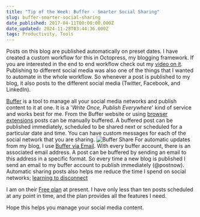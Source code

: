 ```yaml
---
title: "Tip of the Week: Buffer - Smarter Social Sharing"
slug: buffer-smarter-social-sharing
date_published: 2017-04-11T00:00:00.000Z
date_updated: 2024-11-28T03:44:36.000Z
tags: Productivity, Tools
---
```


Posts on this blog are published automatically on preset dates. I have created a custom workflow for this in Octopress, my blogging framework. If you are interested in the end to end workflow check out my [video on it](https://www.youtube.com/watch?v=1YTjHWjepag). Publishing to different social media was also one of the things that I wanted to automate in the whole workflow. So whenever a post is published to my blog, it also posts to the different social media (Twitter, Facebook, and LinkedIn).

[Buffer](https://buffer.com/) is a tool to manage all your social media networks and publish content to it at one. It is a '*Write Once, Publish Everywhere*' kind of service and works best for me. From the Buffer website or using [browser extensions](https://buffer.com/extensions) posts can be manually buffered. A buffered post can be published immediately, scheduled to be shared next or scheduled for a particular date and time. You can have custom messages for each of the social network that you are sharing.
![Buffer Share](__GHOST_URL__/content/images/buffer_share.png)
For automatic updates from my blog, I use [Buffer via Email](https://buffer.com/guides/email). With every buffer account, there is an associated email address. A post can be buffered by sending an email to this address in a specific format. So every time a new blog is published I send an email to my buffer account to publish immediately (@postnow). Automatic sharing posts also helps me reduce the time I spend on social networks; [learning to disconnect](__GHOST_URL__/blog/life-learnings-after-being-a-parent/)

I am on their [Free plan](https://buffer.com/pricing) at present. I have only less than ten posts scheduled at any point in time, and the plan provides all the features I need.

Hope this helps you manage your social media content.
